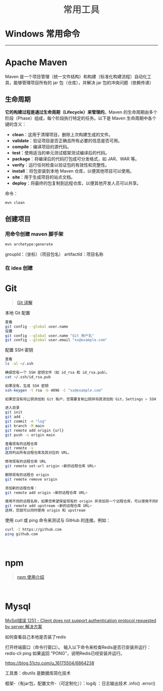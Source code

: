 <p align="center">
   <a style="font-size:30px;"> 常用工具 </a>

</p>

# Windows 常用命令


---

# Apache Maven
Maven 是一个项目管理（统一文件结构）和构建（标准化构建流程）自动化工具，能够管理项目所有的 jar 包（仓库），并解决 jar 包的冲突问题（依赖传递）

## 生命周期

**它的构建过程是通过生命周期（Lifecycle）来管理的**。Maven 的生命周期由多个阶段（Phase）组成，每个阶段执行特定的任务。以下是 Maven 生命周期中各个键的含义：

- **clean**：这用于清理项目，删除上次构建生成的文件。
- **validate**：验证项目是否正确且所有必要的信息是否可用。
- **compile**：编译项目的源代码。
- **test**：使用适当的单元测试框架测试编译后的代码。
- **package**：将编译后的代码打包成可分发格式，如 JAR、WAR 等。
- **verify**：运行任何检查以验证包的有效性和完整性。
- **install**：将包安装到本地 Maven 仓库，以便其他项目可以使用。
- **site**：用于生成项目的站点文档。
- **deploy**：将最终的包复制到远程仓库，以便其他开发人员可以共享。

命令：
```bash
mvn clean
```

## 创建项目

### 用命令创建 maven 脚手架
```bash
mvn archetype:generate
```
groupId：（坐标）（项目包名）
artifactId：项目名称


### 在 idea 创建

# Git
> [Git 详解](https://pdai.tech/md/devops/tool/tool-git.html)

本地 Git 配置
```bash
查看
git config --global user.name
设置
git config --global user.name "Git 用户名"
git config --global user.email "xx@example.com"
```
配置 SSH 密钥
```bash
查看
ls -al ~/.ssh

确保您有一个 SSH 密钥文件（如 id_rsa 和 id_rsa.pub）。
cat ~/.ssh/id_rsa.pub

如果没有，生成 SSH 密钥
ssh-keygen -t rsa -b 4096 -C "xx@example.com"

如果您没有将公钥添加到 Git 账户，您需要复制公钥并将其添加到 Git，Settings > SSH and GPG keys，然后添加新密钥。
```

```bash
进入目录
git init
git add .
git commit -m "log"
git branch -M main
git remote add origin {url}
git push -u origin main
```

```bash
查看现有的远程仓库
git remote -v
这将列出所有远程仓库及其对应的 URL。

修改现有的远程仓库 URL
git remote set-url origin <新的远程仓库 URL>

删除现有的远程仓 origin 
git remote remove origin

添加新的远程仓库：
git remote add origin <新的远程仓库 URL>

使用不同的远程名称，如果您希望保留现有的 origin 并添加另一个远程仓库，可以使用不同的名称。例如：
git remote add upstream <新的远程仓库 URL>
这样，您就可以同时使用 origin 和 upstream
```

使用 curl 或 ping 命令来测试与 GitHub 的连接。例如：
```bash
curl -I https://github.com
ping github.com
```
<br>

# npm
> [npm 使用介绍](https://www.runoob.com/nodejs/nodejs-npm.html)

<br>

# Mysql
[MySql错误 1251 - Client does not support authentication protocol requested by server 解决方案](https://blog.csdn.net/OCEAN_C/article/details/89719578)


如何查看自己本地是否装了redis

打开终端窗口（命令行窗口）。
输入以下命令来检查Redis是否已安装并运行： redis-cli ping 如果返回 "PONG"，说明Redis已经安装并运行。

<https://blog.51cto.com/u_16175504/6864238>




工具类：dbutils 是数据库简化技术  

框架-（有jar包，配置文件-（可定制化））：log4j ：日志输出技术  .info()  .error()